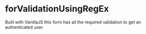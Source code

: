 # forValidationUsingRegEx
Built with VanillaJS this form has all the required validation to get an authenticated user.
